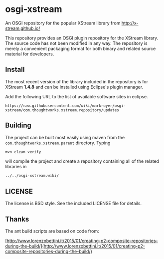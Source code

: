 # osgi-xstream

An OSGI repository for the popular XStream library from http://x-stream.github.io/

This repository provides an OSGI plugin repository for the XStream
library.  The source code has not been modified in any way. The
repository is merely a convenient packaging format for both binary and
related source material for developers.

## Install

The most recent version of the library included in the repository is
for XStream **1.4.8** and can be installed using Eclipse's plugin
manager.

Add the following URL to the list of available software sites in
eclipse.

```
https://raw.githubusercontent.com/wiki/markroyer/osgi-xstream/com.thoughtworks.xstream.repository/updates
```

## Building

The project can be built most easily using maven from the
`com.thoughtworks.xstream.parent` directory. Typing

```bash
mvn clean verify
```

will compile the project and create a repository containing all of the
related libraries in

```bash
../../osgi-xstream.wiki/
```

## LICENSE

The license is BSD style.  See the included LICENSE file for details.

## Thanks

The ant build scripts are based on code from:

[http://www.lorenzobettini.it/2015/01/creating-p2-composite-repositories-during-the-build/](http://www.lorenzobettini.it/2015/01/creating-p2-composite-repositories-during-the-build/)

<!--  LocalWords:  osgi xstream XStream mvn
 -->
